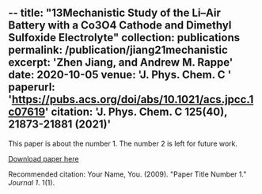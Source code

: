--
title: "**13**Mechanistic Study of the Li–Air Battery with a Co3O4 Cathode and Dimethyl Sulfoxide Electrolyte"
collection: publications
permalink: /publication/jiang21mechanistic
excerpt: '**Zhen Jiang**, and Andrew M. Rappe'
date: 2020-10-05
venue: 'J. Phys. Chem. C '
paperurl: 'https://pubs.acs.org/doi/abs/10.1021/acs.jpcc.1c07619'
citation: 'J. Phys. Chem. C 125(40), 21873-21881 (2021)'
---
This paper is about the number 1. The number 2 is left for future work.

[Download paper here](https://pubs.acs.org/doi/abs/10.1021/acs.jpcc.1c07619)

Recommended citation: Your Name, You. (2009). "Paper Title Number 1." <i>Journal 1</i>. 1(1).
